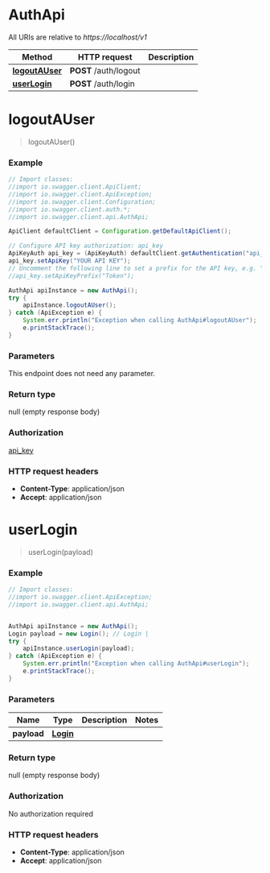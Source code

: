 # AuthApi

All URIs are relative to *https://localhost/v1*

Method | HTTP request | Description
------------- | ------------- | -------------
[**logoutAUser**](AuthApi.md#logoutAUser) | **POST** /auth/logout | 
[**userLogin**](AuthApi.md#userLogin) | **POST** /auth/login | 


<a name="logoutAUser"></a>
# **logoutAUser**
> logoutAUser()



### Example
```java
// Import classes:
//import io.swagger.client.ApiClient;
//import io.swagger.client.ApiException;
//import io.swagger.client.Configuration;
//import io.swagger.client.auth.*;
//import io.swagger.client.api.AuthApi;

ApiClient defaultClient = Configuration.getDefaultApiClient();

// Configure API key authorization: api_key
ApiKeyAuth api_key = (ApiKeyAuth) defaultClient.getAuthentication("api_key");
api_key.setApiKey("YOUR API KEY");
// Uncomment the following line to set a prefix for the API key, e.g. "Token" (defaults to null)
//api_key.setApiKeyPrefix("Token");

AuthApi apiInstance = new AuthApi();
try {
    apiInstance.logoutAUser();
} catch (ApiException e) {
    System.err.println("Exception when calling AuthApi#logoutAUser");
    e.printStackTrace();
}
```

### Parameters
This endpoint does not need any parameter.

### Return type

null (empty response body)

### Authorization

[api_key](../README.md#api_key)

### HTTP request headers

 - **Content-Type**: application/json
 - **Accept**: application/json

<a name="userLogin"></a>
# **userLogin**
> userLogin(payload)



### Example
```java
// Import classes:
//import io.swagger.client.ApiException;
//import io.swagger.client.api.AuthApi;


AuthApi apiInstance = new AuthApi();
Login payload = new Login(); // Login | 
try {
    apiInstance.userLogin(payload);
} catch (ApiException e) {
    System.err.println("Exception when calling AuthApi#userLogin");
    e.printStackTrace();
}
```

### Parameters

Name | Type | Description  | Notes
------------- | ------------- | ------------- | -------------
 **payload** | [**Login**](Login.md)|  |

### Return type

null (empty response body)

### Authorization

No authorization required

### HTTP request headers

 - **Content-Type**: application/json
 - **Accept**: application/json


